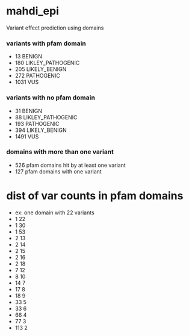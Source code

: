 mahdi_epi
==============================

Variant effect prediction using domains

### variants with pfam domain
* 13 BENIGN
* 180 LIKLEY_PATHOGENIC
* 205 LIKELY_BENIGN
* 272 PATHOGENIC
* 1031 VUS

### variants with no pfam domain
* 31 BENIGN
* 88 LIKLEY_PATHOGENIC
* 193 PATHOGENIC
* 394 LIKELY_BENIGN
* 1491 VUS

### domains with more than one variant
* 526 pfam domains hit by at least one variant
* 127 pfam domains with one variant

# dist of var counts in pfam domains
* ex: one domain with 22 variants
* 1 22
* 1 30
* 1 53
* 2 13
* 2 14
* 2 15
* 2 16
* 2 18
* 7 12
* 8 10
* 14 7
* 17 8
* 18 9
* 33 5
* 33 6
* 66 4
* 77 3
* 113 2
